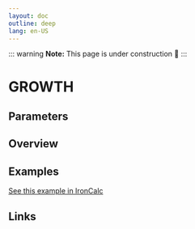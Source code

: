 ```yaml
---
layout: doc
outline: deep
lang: en-US
---
```


::: warning
**Note:** This page is under construction 🚧
:::

# GROWTH

## Parameters

## Overview

## Examples

[See this example in IronCalc](https://app.ironcalc.com/?filename=growth)

## Links